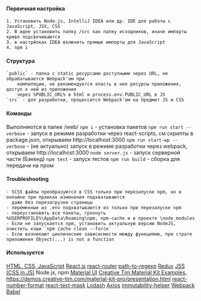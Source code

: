 #### Первичная настройка
    1. Установить Node.js, IntelliJ IDEA или др. IDE для работы с JavaScript, JSX, CSS
    2. В идее установить папку /src как папку исходников, иначе импорты криво подсвечиваются
    3. в настрйоках IDEA включить прямые импорты для JavaScript
    4. npm i

#### Структура
    `public` - папка с static ресурсами доступными через URL, не обрабатывается Webpack'ом при
        компиляции, не рекомендуется класть в нее ресурсы приложения, доступ к ней из приложения
        через %PUBLIC_URL% в html и process.env.PUBLIC_URL в JS
    `src` - для разработки, процессится Webpack'ом на предмет JS и CSS

#### Команды
Выполняются в папке /web/
    `npm i` - установка пакетов
    `npm run start --verbose` - запуск в режиме разработки через react-scripts, см скрипты в package.json, открываем http://localhost:3000
    `npm run start-wp --verbose` - (не актуально) запуск в режиме разработки через webpack, открываем http://localhost:3000
    `node server.js` - запуск серверной части (Бэкенд)
    `npm test` - запуск тестов
    `npm run build` - сборка для передачи на пром

#### Troubleshooting
    - SCSS файлы преобразуются в CSS только при перезапуске npm, но в онлайне при правках изменения подхватываются
      даже без перезагрузки страницы
    - переменные из .env подхватываются из только при перезапуске npm
    - переустановить все пакеты, грохнуть %USERPROFILE%\AppData\Roaming\npm, npm-cache и в проекте \node_modules
    - Если не запускается npm, установить актуальную версию NodeJS, очистить кэши `npm cache clean --force`
    - Если возникают циклические зависисмости между функциями, при страте приложения Object(...) is not a function

#### Используется
 [HTML, CSS, JavaScript](http://htmlbook.ru/css/cat/text)
 [React.js](https://reactjs.org/docs)
 [react-router](https://reacttraining.com/react-router/web/guides/philosophy)
 [path-to-regexp](https://github.com/pillarjs/path-to-regexp/tree/v1.7.0)
 [Redux](https://redux.js.org/basics/store)
 [JSS (CSS in JS)](http://cssinjs.org)
 Node.js, npm
 [Material UI](https://material-ui.com/demos/app-bar/)
 [Creative Tim Material Kit Examples](https://demos.creative-tim.com/), https://demos.creative-tim.com/material-kit-pro/presentation.html
 [react-number-format](https://github.com/s-yadav/react-number-format)
 [react-text-mask](https://github.com/text-mask/text-mask)
 [Lodash](https://lodash.com/docs/)
 [Axios](https://github.com/axios/axios)
 [immutability-helper](https://github.com/kolodny/immutability-helper)
 [Webpack](https://webpack.js.org/concepts/)
 [Babel](https://babeljs.io/docs/en/)

